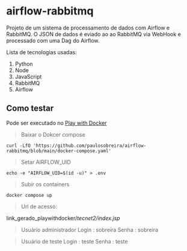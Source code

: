 # airflow-rabbitmq

Projeto de um sistema de processamento de dados com Airflow e RabbitMQ.
O JSON de dados é eviado ao ao RabbitMQ via WebHook e processado com uma Dag do Airflow.

Lista de tecnologias usadas:
1. Python
2. Node
3. JavaScript
4. RabbitMQ
5. Airflow
   
## Como testar

Pode ser executado no [Play with Docker](https://labs.play-with-docker.com/)

>Baixar o Dokcer compose
```
curl -LfO 'https://github.com/paulosobreira/airflow-rabbitmq/blob/main/docker-compose.yaml'
```

>Setar AIRFLOW_UID
```
echo -e "AIRFLOW_UID=$(id -u)" > .env
```

>Subir os containers
```
docker compose up
```


>Url de acesso:

link_gerado_playwithdocker/*tecnet2/index.jsp*

>Usuário administrador
Login : sobreira 
Senha : sobreira

>Usuário de teste
Login : teste 
Senha : teste